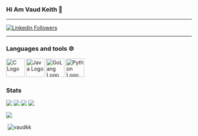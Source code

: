 ### Hi Am Vaud Keith 👋

---

[![Linkedin Followers](https://img.shields.io/badge/LinkedIn-blue?style=social&logo=linkedin)](https://www.linkedin.com/in/vaud-keith-326411102/)

---

### Languages and tools ⚙️
<!-- For more icons please follow  https://github.com/MikeCodesDotNET/ColoredBadges -->
<p>
<img src="https://worldvectorlogo.com/logos/c-1.svg" alt="C Logo" width="50" height="50"/> <img src="https://cdn.worldvectorlogo.com/logos/java.svg" alt="Java Logo" width="50" height="50"/> <img src="https://cdn.worldvectorlogo.com/logos/go-8.svg" alt="GoLang Logo" width="50" height="50"/> <img src="https://cdn.worldvectorlogo.com/logos/python-5.svg" alt="Python Logo" width="50" height="50"/>
</p>


### Stats

[![](http://github-profile-summary-cards.vercel.app/api/cards/repos-per-language?username=VaudKK&theme=dracula&count_private=true)](https://github.com/VaudKK/github-profile-summary-cards) [![](http://github-profile-summary-cards.vercel.app/api/cards/most-commit-language?username=VaudKK&theme=dracula&count_private=true)](https://github.com/VaudKK/github-profile-summary-cards)
[![](http://github-profile-summary-cards.vercel.app/api/cards/stats?username=VaudKK&theme=dracula&count_private=true)](https://github.com/VaudKK/github-profile-summary-cards) [![](http://github-profile-summary-cards.vercel.app/api/cards/productive-time?username=VaudKK&theme=dracula&utcOffset=8&count_private=true)](https://github.com/VaudKK/github-profile-summary-cards)


![](https://github-profile-trophy.vercel.app/?username=vaudkk)

<p>&nbsp;<img align="center" src="https://github-readme-stats.vercel.app/api?username=vaudkk&show_icons=true&locale=en" alt="vaudkk" /></p>
